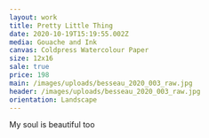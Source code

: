 ```yaml
---
layout: work
title: Pretty Little Thing
date: 2020-10-19T15:19:55.002Z
media: Gouache and Ink
canvas: Coldpress Watercolour Paper
size: 12x16
sale: true
price: 198
main: /images/uploads/besseau_2020_003_raw.jpg
header: /images/uploads/besseau_2020_003_raw.jpg
orientation: Landscape
---
```

My soul is beautiful too
